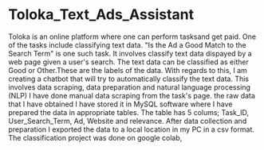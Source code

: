 # Toloka_Text_Ads_Assistant 
Toloka is an online platform where one can perform tasksand get paid. One of the tasks include classifying text data. "Is the Ad a Good Match to the Search Term" is one such task.
It involves classify text data dispayed by a web page given a user's search. The text data can be classified as either Good or Other.These are the labels of the data.
With regards to this, I am creating a chatbot that will try to automatically classify the text data. This involves data scraping, data preparation and natural language processing (NLP)
I have done manual data scraping from the task's page. the raw data that I have obtained I have stored it in MySQL software where I have prepared the data in appropriate tables.
The table has 5 colums; Task_ID, User_Search_Term, Ad, Website and relevance.
After data collection and preparation I exported the data to a local location in my PC in a csv format. The classification project was done on google colab,
